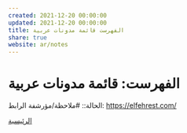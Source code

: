 ```yaml
---
created: 2021-12-20 00:00:00
updated: 2021-12-20 00:00:00
title: الفهرست قائمة مدونات عربية
share: true
website: ar/notes
---
```


# الفهرست: قائمة مدونات عربية

الحالة:: #ملاحظة/مؤرشفة
الرابط: <https://elfehrest.com/>

[الرئيسية](https://elfehrest.com/)
